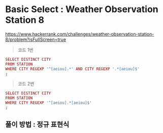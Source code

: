 # Basic Select : Weather Observation Station 8
https://www.hackerrank.com/challenges/weather-observation-station-8/problem?isFullScreen=true
> 코드 1번
```ruby
SELECT DISTINCT CITY
FROM STATION
WHERE CITY REGEXP '^[aeiou].*' AND CITY REGEXP '.*[aeiou]$'
;
```
> 코드 2번
``` ruby
SELECT DISTINCT CITY
FROM STATION
WHERE CITY REGEXP '^[aeiou].*[aeiou]$'
;
```
## 풀이 방법 : 정규 표현식

